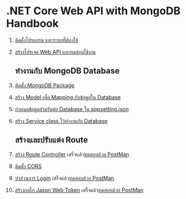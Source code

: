 
# .NET Core Web API with MongoDB Handbook

1. [ติดตั้งโปรแกรม และระบบที่ต้องใช้](web-api/setup.md)
2. [สร้างโปรเจค Web API และทดสอบใช้งาน](web-api/create-project.md)

    ## ทำงานกับ MongoDB Database

3. [ติดตั้ง MongoDB Package](web-api/install-mongodb-package.md)
4. [สร้าง Model เพื่อ Mapping กับข้อมูลใน Database](web-api/create-model-class.md)
5. [กำหนดข้อมูลสำหรับต่อ Database ใน appsetting.json](web-api/define-db-appsetting.md)
6. [สร้าง Service class ไว้ทำงานกับ Database](web-api/create-db-service.md)

    ## สร้างและปรับแต่ง Route

7. [สร้าง Route Controller](web-api/create-route-controller.md) เสร็จแล้ว[ทดสอบด้วย PostMan](web-api/test-with-postman.md)
8. [ติดตั้ง CORS](web-api/enable-cors.md)
9.  [ทำส่วนการ Login](web-api/create-login-route.md) เสร็จแล้ว[ทดสอบด้วย PostMan](web-api/test-with-postman.md)
10. [สร้างกลไก Jason Web Token](web-api/jwt.md) เสร็จแล้ว[ทดสอบด้วย PostMan](web-api/test-with-postman.md)